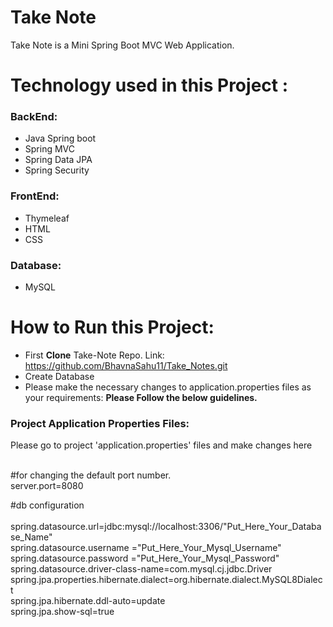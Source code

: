 <h1> Take Note</h1>
Take Note is a Mini Spring Boot MVC Web Application. 

# Technology used in this Project : 
<h3>BackEnd:</h3>

- Java Spring boot
- Spring MVC
- Spring Data JPA
- Spring Security


<h3>FrontEnd:</h3>

- Thymeleaf
- HTML
- CSS

<h3>Database:</h3>

- MySQL
  

<h1>How to Run this Project:</h1>

- First <b>Clone</b> Take-Note Repo. Link: https://github.com/BhavnaSahu11/Take_Notes.git
- Create Database
- Please make the necessary changes to application.properties files as your requirements: <b>Please Follow the below guidelines.</b>



<h3>Project Application Properties Files:</h3>
<p>Please go to project 'application.properties' files and make changes here</p>
<br>#for changing the default port number.
<br>server.port=8080

#db configuration  
<br>spring.datasource.url=jdbc:mysql://localhost:3306/"Put_Here_Your_Database_Name"
<br>spring.datasource.username ="Put_Here_Your_Mysql_Username"
<br>spring.datasource.password ="Put_Here_Your_Mysql_Password"
<br>spring.datasource.driver-class-name=com.mysql.cj.jdbc.Driver
<br>spring.jpa.properties.hibernate.dialect=org.hibernate.dialect.MySQL8Dialect
<br>spring.jpa.hibernate.ddl-auto=update
<br>spring.jpa.show-sql=true







  
